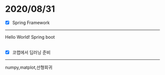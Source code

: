 # 2020/08/31

- [x]  Spring Framework <br/>
---------------------------------
Hello World! Spring boot<br/><br/>

- [x]  코랩에서 딥러닝 준비<br/>
-----------------------------
numpy,matplot,선형회귀<br/>


